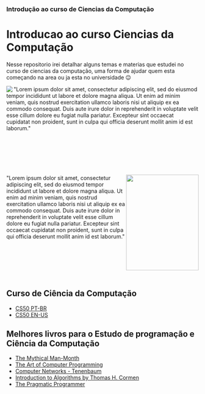 <h3>Introdução ao curso de Ciencias da Computação</h3>

# Introducao ao curso Ciencias da Computação


 Nesse repositorio irei detalhar alguns temas e materias que estudei no curso de ciencias da computação, uma forma de 
ajudar quem esta começando na area ou ja esta no universidade :wink:


<img align="left"  src="https://upload.wikimedia.org/wikipedia/commons/thumb/a/a1/Alan_Turing_Aged_16.jpg/200px-Alan_Turing_Aged_16.jpg"> "Lorem ipsum dolor sit amet, consectetur adipiscing elit, sed do eiusmod tempor incididunt ut labore et dolore magna aliqua. Ut enim ad minim veniam, quis nostrud exercitation ullamco laboris nisi ut aliquip ex ea commodo consequat. Duis aute irure dolor in reprehenderit in voluptate velit esse cillum dolore eu fugiat nulla pariatur. Excepteur sint occaecat cupidatat non proident, sunt in culpa qui officia deserunt mollit anim id est laborum."

</br></br></br></br></br>




<img align="right" width="190" height="250" src="https://upload.wikimedia.org/wikipedia/commons/thumb/d/d6/JohnvonNeumann-LosAlamos.jpg/800px-JohnvonNeumann-LosAlamos.jpg">

"Lorem ipsum dolor sit amet, consectetur adipiscing elit, sed do eiusmod tempor incididunt ut labore et dolore magna aliqua. Ut enim ad minim veniam, quis nostrud exercitation ullamco laboris nisi ut aliquip ex ea commodo consequat. Duis aute irure dolor in reprehenderit in voluptate velit esse cillum dolore eu fugiat nulla pariatur. Excepteur sint occaecat cupidatat non proident, sunt in culpa qui officia deserunt mollit anim id est laborum."
</br></br></br></br></br>

<br>

## Curso de Ciência da Computação

- [CS50 PT-BR](https://fundacao-estudar.myedools.com/cc50-o-curso-de-ciencia-da-computacao-de-harvard)
- [CS50 EN-US](https://pll.harvard.edu/course/cs50-introduction-computer-science?delta=0)


## Melhores livros para o Estudo de programação e Ciência da Computação
- [The Mythical Man-Month](https://en.wikipedia.org/wiki/The_Mythical_Man-Month)
- [The Art of Computer Programming](https://en.wikipedia.org/wiki/The_Art_of_Computer_Programming)
- [Computer Networks - Tenenbaum](https://www.oreilly.com/library/view/computer-networks-fifth/9780133485936/)
- [Introduction to Algorithms by Thomas H. Cormen](https://en.wikipedia.org/wiki/Introduction_to_Algorithms)
- [The Pragmatic Programmer](https://pragprog.com/titles/tpp20/the-pragmatic-programmer-20th-anniversary-edition/)
